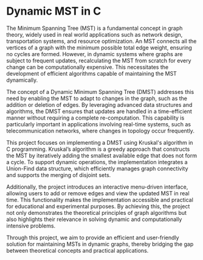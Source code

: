 # Dynamic MST in C
The Minimum Spanning Tree (MST) is a fundamental concept in graph theory, widely used in real
world applications such as network design, transportation systems, and resource optimization. An MST 
connects all the vertices of a graph with the minimum possible total edge weight, ensuring no cycles 
are formed. However, in dynamic systems where graphs are subject to frequent updates, recalculating 
the MST from scratch for every change can be computationally expensive. This necessitates the 
development of efficient algorithms capable of maintaining the MST dynamically.

The concept of a Dynamic Minimum Spanning Tree (DMST) addresses this need by enabling the MST 
to adapt to changes in the graph, such as the addition or deletion of edges. By leveraging advanced 
data structures and algorithms, the DMST ensures that updates are handled in a time-efficient manner 
without requiring a complete re-computation. This capability is particularly important in applications 
involving real-time systems, such as telecommunication networks, where changes in topology occur 
frequently. 

This project focuses on implementing a DMST using Kruskal's algorithm in C programming. Kruskal’s 
algorithm is a greedy approach that constructs the MST by iteratively adding the smallest available 
edge that does not form a cycle. To support dynamic operations, the implementation integrates a 
Union-Find data structure, which efficiently manages graph connectivity and supports the merging of 
disjoint sets. 

Additionally, the project introduces an interactive menu-driven interface, allowing users to add or 
remove edges and view the updated MST in real time. This functionality makes the implementation 
accessible and practical for educational and experimental purposes. By achieving this, the project not 
only demonstrates the theoretical principles of graph algorithms but also highlights their relevance in 
solving dynamic and computationally intensive problems. 

Through this project, we aim to provide an efficient and user-friendly solution for maintaining MSTs 
in dynamic graphs, thereby bridging the gap between theoretical concepts and practical applications. 
